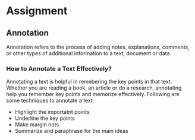 # Assignment
## Annotation
Annotation refers to the process of adding notes, explanations, comments, or other types of additional information to a text, document or data. 

### How to Annotate a Text Effectively?
Annotating a text is helpful in remebering the key points in that text. Whether you are reading a book, an article or do a research, annotating help you remember key points and memorize effectively. Following are some techniques to annotate a text:
* Highlight the importatnt points
* Underline the key points
* Make margin nots
* Summarize and paraphrase for the main ideas

